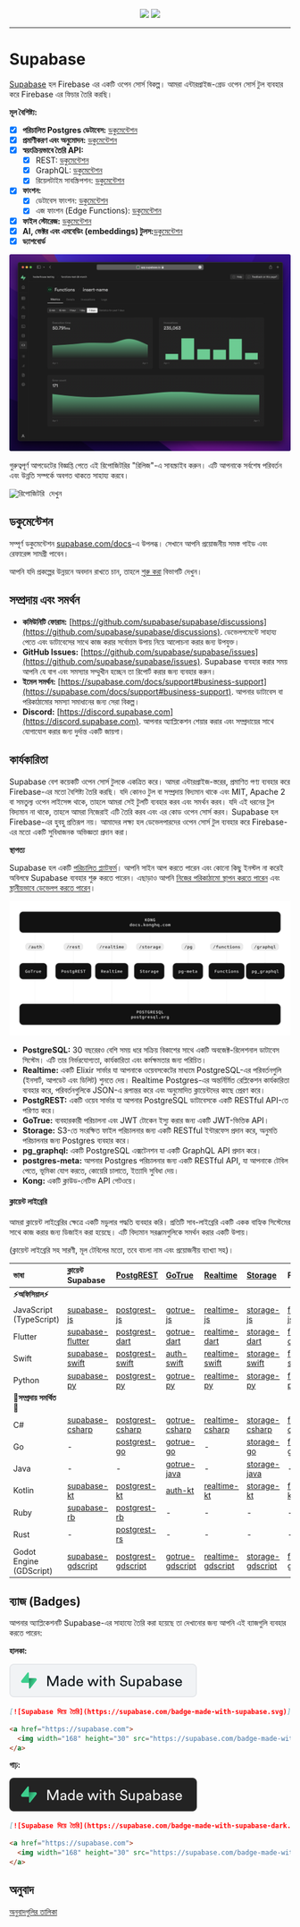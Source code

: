 <p align="center">
<img src="https://user-images.githubusercontent.com/8291514/213727234-cda046d6-28c6-491a-b284-b86c5cede25d.png#gh-light-mode-only">
<img src="https://user-images.githubusercontent.com/8291514/213727225-56186826-bee8-43b5-9b15-86e839d89393.png#gh-dark-mode-only">
</p>

---

# Supabase

[Supabase](https://supabase.com) হল Firebase এর একটি ওপেন সোর্স বিকল্প। আমরা এন্টারপ্রাইজ-গ্রেড ওপেন সোর্স টুল ব্যবহার করে Firebase এর ফিচার তৈরি করছি।

**মূল বৈশিষ্ট্য:**

- [x] **পরিচালিত Postgres ডেটাবেস:** [ডকুমেন্টেশন](https://supabase.com/docs/guides/database)
- [x] **প্রমাণীকরণ এবং অনুমোদন:** [ডকুমেন্টেশন](https://supabase.com/docs/guides/auth)
- [x] **স্বয়ংক্রিয়ভাবে তৈরি API:**
    - [x] REST: [ডকুমেন্টেশন](https://supabase.com/docs/guides/api)
    - [x] GraphQL: [ডকুমেন্টেশন](https://supabase.com/docs/guides/graphql)
    - [x] রিয়েলটাইম সাবস্ক্রিপশন: [ডকুমেন্টেশন](https://supabase.com/docs/guides/realtime)
- [x] **ফাংশন:**
    - [x] ডেটাবেস ফাংশন: [ডকুমেন্টেশন](https://supabase.com/docs/guides/database/functions)
    - [x] এজ ফাংশন (Edge Functions): [ডকুমেন্টেশন](https://supabase.com/docs/guides/functions)
- [x] **ফাইল স্টোরেজ:** [ডকুমেন্টেশন](https://supabase.com/docs/guides/storage)
- [x] **AI, ভেক্টর এবং এমবেডিং (embeddings) টুলস:**[ডকুমেন্টেশন](https://supabase.com/docs/guides/ai)
- [x] **ড্যাশবোর্ড**

![Supabase ড্যাশবোর্ড](https://raw.githubusercontent.com/supabase/supabase/master/apps/www/public/images/github/supabase-dashboard.png)

গুরুত্বপূর্ণ আপডেটের বিজ্ঞপ্তি পেতে এই রিপোজিটরির "রিলিজ"-এ সাবস্ক্রাইব করুন। এটি আপনাকে সর্বশেষ পরিবর্তন এবং উন্নতি সম্পর্কে অবগত থাকতে সাহায্য করবে।

<kbd><img src="https://raw.githubusercontent.com/supabase/supabase/d5f7f413ab356dc1a92075cb3cee4e40a957d5b1/web/static/watch-repo.gif" alt="রিপোজিটরি দেখুন"/></kbd>

## ডকুমেন্টেশন

সম্পূর্ণ ডকুমেন্টেশন [supabase.com/docs](https://supabase.com/docs)-এ উপলব্ধ। সেখানে আপনি প্রয়োজনীয় সমস্ত গাইড এবং রেফারেন্স সামগ্রী পাবেন।

আপনি যদি প্রকল্পের উন্নয়নে অবদান রাখতে চান, তাহলে [শুরু করা](./../DEVELOPERS.md) বিভাগটি দেখুন।

## সম্প্রদায় এবং সমর্থন

*   **কমিউনিটি ফোরাম:** [https://github.com/supabase/supabase/discussions](https://github.com/supabase/supabase/discussions). ডেভেলপমেন্টে সাহায্য পেতে এবং ডাটাবেসের সাথে কাজ করার সর্বোত্তম উপায় নিয়ে আলোচনা করার জন্য উপযুক্ত।
*   **GitHub Issues:** [https://github.com/supabase/supabase/issues](https://github.com/supabase/supabase/issues). Supabase ব্যবহার করার সময় আপনি যে বাগ এবং সমস্যার সম্মুখীন হচ্ছেন তা রিপোর্ট করার জন্য ব্যবহার করুন।
*   **ইমেল সমর্থন:** [https://supabase.com/docs/support#business-support](https://supabase.com/docs/support#business-support). আপনার ডাটাবেস বা পরিকাঠামোর সমস্যা সমাধানের জন্য সেরা বিকল্প।
*   **Discord:** [https://discord.supabase.com](https://discord.supabase.com). আপনার অ্যাপ্লিকেশন শেয়ার করার এবং সম্প্রদায়ের সাথে যোগাযোগ করার জন্য দুর্দান্ত একটি জায়গা।

## কার্যকারিতা

Supabase বেশ কয়েকটি ওপেন সোর্স টুলকে একত্রিত করে। আমরা এন্টারপ্রাইজ-স্তরের, প্রমাণিত পণ্য ব্যবহার করে Firebase-এর মতো বৈশিষ্ট্য তৈরি করছি। যদি কোনও টুল বা সম্প্রদায় বিদ্যমান থাকে এবং MIT, Apache 2 বা সমতুল্য ওপেন লাইসেন্স থাকে, তাহলে আমরা সেই টুলটি ব্যবহার করব এবং সমর্থন করব। যদি এই ধরনের টুল বিদ্যমান না থাকে, তাহলে আমরা নিজেরাই এটি তৈরি করব এবং এর কোড ওপেন সোর্স করব। Supabase হল Firebase-এর হুবহু প্রতিরূপ নয়। আমাদের লক্ষ্য হল ডেভেলপারদের ওপেন সোর্স টুল ব্যবহার করে Firebase-এর মতো একটি সুবিধাজনক অভিজ্ঞতা প্রদান করা।

**স্থাপত্য**

Supabase হল একটি [পরিচালিত প্ল্যাটফর্ম](https://supabase.com/dashboard)। আপনি সাইন আপ করতে পারেন এবং কোনো কিছু ইনস্টল না করেই অবিলম্বে Supabase ব্যবহার শুরু করতে পারেন। এছাড়াও আপনি [নিজের পরিকাঠামো স্থাপন করতে পারেন](https://supabase.com/docs/guides/hosting/overview) এবং [স্থানীয়ভাবে ডেভেলপ করতে পারেন](https://supabase.com/docs/guides/local-development)।

![স্থাপত্য](./../apps/docs/public/img/supabase-architecture.svg)

*   **PostgreSQL:** 30 বছরেরও বেশি সময় ধরে সক্রিয় বিকাশের সাথে একটি অবজেক্ট-রিলেশনাল ডাটাবেস সিস্টেম। এটি তার নির্ভরযোগ্যতা, কার্যকারিতা এবং কর্মক্ষমতার জন্য পরিচিত।
*   **Realtime:** একটি Elixir সার্ভার যা আপনাকে ওয়েবসকেটের মাধ্যমে PostgreSQL-এর পরিবর্তনগুলি (ইনসার্ট, আপডেট এবং ডিলিট) শুনতে দেয়। Realtime Postgres-এর অন্তর্নির্মিত রেপ্লিকেশন কার্যকারিতা ব্যবহার করে, পরিবর্তনগুলিকে JSON-এ রূপান্তর করে এবং অনুমোদিত ক্লায়েন্টদের কাছে প্রেরণ করে।
*   **PostgREST:** একটি ওয়েব সার্ভার যা আপনার PostgreSQL ডাটাবেসকে একটি RESTful API-তে পরিণত করে।
*   **GoTrue:** ব্যবহারকারী পরিচালনা এবং JWT টোকেন ইস্যু করার জন্য একটি JWT-ভিত্তিক API।
*   **Storage:** S3-তে সংরক্ষিত ফাইল পরিচালনার জন্য একটি RESTful ইন্টারফেস প্রদান করে, অনুমতি পরিচালনার জন্য Postgres ব্যবহার করে।
*   **pg_graphql:** একটি PostgreSQL এক্সটেনশন যা একটি GraphQL API প্রদান করে।
*   **postgres-meta:** আপনার Postgres পরিচালনার জন্য একটি RESTful API, যা আপনাকে টেবিল পেতে, ভূমিকা যোগ করতে, কোয়েরি চালাতে, ইত্যাদি সুবিধা দেয়।
*   **Kong:** একটি ক্লাউড-নেটিভ API গেটওয়ে।

#### ক্লায়েন্ট লাইব্রেরি

আমরা ক্লায়েন্ট লাইব্রেরির ক্ষেত্রে একটি মডুলার পদ্ধতি ব্যবহার করি। প্রতিটি সাব-লাইব্রেরি একটি একক বাহ্যিক সিস্টেমের সাথে কাজ করার জন্য ডিজাইন করা হয়েছে। এটি বিদ্যমান সরঞ্জামগুলিকে সমর্থন করার একটি উপায়।

(ক্লায়েন্ট লাইব্রেরি সহ সারণী, মূল টেবিলের মতো, তবে বাংলা নাম এবং প্রয়োজনীয় ব্যাখ্যা সহ)।

| ভাষা                       | ক্লায়েন্ট Supabase                                                     | [PostgREST](https://www.postgresql.org/)                                                                         | [GoTrue](https://github.com/supabase/gotrue)                                                                                | [Realtime](https://github.com/supabase/realtime)                                                                              | [Storage](https://github.com/supabase/storage-api)                                                                                 | Functions                                                                               |
| :-------------------------- | :------------------------------------------------------------------ | :-------------------------------------------------------------------------------- | :------------------------------------------------------------------------------------ | :----------------------------------------------------------------------------------- | :-------------------------------------------------------------------------------------- | :----------------------------------------------------------------------------------- |
| **⚡️অফিসিয়াল⚡️**      |                                                                     |                                                                                   |                                                                                      |                                                                                     |                                                                                        |                                                                                      |
| JavaScript (TypeScript)     | [supabase-js](https://github.com/supabase/supabase-js)               | [postgrest-js](https://github.com/supabase/postgrest-js)                             | [gotrue-js](https://github.com/supabase/gotrue-js)                                     | [realtime-js](https://github.com/supabase/realtime-js)                                 | [storage-js](https://github.com/supabase/storage-js)                                   | [functions-js](https://github.com/supabase/functions-js)                             |
| Flutter                     | [supabase-flutter](https://github.com/supabase/supabase-flutter)     | [postgrest-dart](https://github.com/supabase/postgrest-dart)                         | [gotrue-dart](https://github.com/supabase/gotrue-dart)                                 | [realtime-dart](https://github.com/supabase/realtime-dart)                             | [storage-dart](https://github.com/supabase/storage-dart)                               | [functions-dart](https://github.com/supabase/functions-dart)                         |
| Swift                      | [supabase-swift](https://github.com/supabase/supabase-swift)          | [postgrest-swift](https://github.com/supabase/supabase-swift/tree/main/Sources/PostgREST) | [auth-swift](https://github.com/supabase/supabase-swift/tree/main/Sources/Auth)     | [realtime-swift](https://github.com/supabase/supabase-swift/tree/main/Sources/Realtime) | [storage-swift](https://github.com/supabase/supabase-swift/tree/main/Sources/Storage) | [functions-swift](https://github.com/supabase/supabase-swift/tree/main/Sources/Functions) |
| Python                      | [supabase-py](https://github.com/supabase/supabase-py)               | [postgrest-py](https://github.com/supabase/postgrest-py)                             | [gotrue-py](https://github.com/supabase/gotrue-py)                                     | [realtime-py](https://github.com/supabase/realtime-py)                                 | [storage-py](https://github.com/supabase/storage-py)                                   | [functions-py](https://github.com/supabase/functions-py)                             |
| **💚সম্প্রদায় সমর্থিত💚** |                                                                     |                                                                                   |                                                                                      |                                                                                     |                                                                                        |                                                                                      |
| C#                          | [supabase-csharp](https://github.com/supabase-community/supabase-csharp) | [postgrest-csharp](https://github.com/supabase-community/postgrest-csharp)           | [gotrue-csharp](https://github.com/supabase-community/gotrue-csharp)                 | [realtime-csharp](https://github.com/supabase-community/realtime-csharp)             | [storage-csharp](https://github.com/supabase-community/storage-csharp)                 | [functions-csharp](https://github.com/supabase-community/functions-csharp)           |
| Go                          | -                                                                   | [postgrest-go](https://github.com/supabase-community/postgrest-go)                     | [gotrue-go](https://github.com/supabase-community/gotrue-go)                           | -                                                                                   | [storage-go](https://github.com/supabase-community/storage-go)                       | [functions-go](https://github.com/supabase-community/functions-go)                   |
| Java                        | -                                                                   | -                                                                                   | [gotrue-java](https://github.com/supabase-community/gotrue-java)                       | -                                                                                   | [storage-java](https://github.com/supabase-community/storage-java)                   | -                                                                                   |
| Kotlin                      | [supabase-kt](https://github.com/supabase-community/supabase-kt)       | [postgrest-kt](https://github.com/supabase-community/supabase-kt/tree/master/Postgrest) | [auth-kt](https://github.com/supabase-community/supabase-kt/tree/master/Auth)         | [realtime-kt](https://github.com/supabase-community/supabase-kt/tree/master/Realtime)   | [storage-kt](https://github.com/supabase-community/supabase-kt/tree/master/Storage)   | [functions-kt](https://github.com/supabase-community/supabase-kt/tree/master/Functions) |
| Ruby                      | [supabase-rb](https://github.com/supabase-community/supabase-rb)      |      [postgrest-rb](https://github.com/supabase-community/postgrest-rb)                                                                             |    -                                                                                  |        -                                                                            |     -                                                                                 |          -                                                                          |
| Rust                      |      -                                                                 |       [postgrest-rs](https://github.com/supabase-community/postgrest-rs)                                                                            |      -                                                                                 |       -                                                                             |       -                                                                                |         -                                                                           |
| Godot Engine (GDScript)      |   [supabase-gdscript](https://github.com/supabase-community/godot-engine.supabase)                                                                  |        [postgrest-gdscript](https://github.com/supabase-community/postgrest-gdscript)                                                                            |        [gotrue-gdscript](https://github.com/supabase-community/gotrue-gdscript)                                                                                |    [realtime-gdscript](https://github.com/supabase-community/realtime-gdscript)                                                                                  |         [storage-gdscript](https://github.com/supabase-community/storage-gdscript)                                                                                 |  [functions-gdscript](https://github.com/supabase-community/functions-gdscript)                                                                                       |

## ব্যাজ (Badges)

আপনার অ্যাপ্লিকেশনটি Supabase-এর সাহায্যে তৈরি করা হয়েছে তা দেখানোর জন্য আপনি এই ব্যাজগুলি ব্যবহার করতে পারেন:

**হালকা:**

![Supabase দিয়ে তৈরি](./../apps/www/public/badge-made-with-supabase.svg)

```md
[![Supabase দিয়ে তৈরি](https://supabase.com/badge-made-with-supabase.svg)](https://supabase.com)
```

```html
<a href="https://supabase.com">
  <img width="168" height="30" src="https://supabase.com/badge-made-with-supabase.svg" alt="Supabase দিয়ে তৈরি" />
</a>
```

**গাঢ়:**

![Supabase দিয়ে তৈরি (গাঢ় সংস্করণ)](./../apps/www/public/badge-made-with-supabase-dark.svg)

```md
[![Supabase দিয়ে তৈরি](https://supabase.com/badge-made-with-supabase-dark.svg)](https://supabase.com)
```

```html
<a href="https://supabase.com">
  <img width="168" height="30" src="https://supabase.com/badge-made-with-supabase-dark.svg" alt="Supabase দিয়ে তৈরি" />
</a>
```

## অনুবাদ

[অনুবাদগুলির তালিকা](./languages.md)
